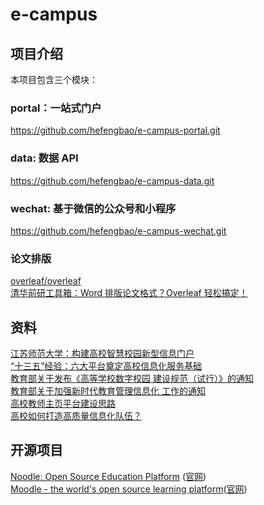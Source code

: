 # e-campus

## 项目介绍
本项目包含三个模块：   
### portal：一站式门户
https://github.com/hefengbao/e-campus-portal.git   
### data: 数据 API   
https://github.com/hefengbao/e-campus-data.git   
### wechat: 基于微信的公众号和小程序   
https://github.com/hefengbao/e-campus-wechat.git


### 论文排版
[overleaf/overleaf](https://github.com/overleaf/overleaf)   
[清华前研工具箱：Word 排版论文格式？Overleaf 轻松搞定！](https://mp.weixin.qq.com/s/wjhTnqgVe0pcDMEEAckwqg)   

## 资料
[江苏师范大学：构建高校智慧校园新型信息门户](https://mp.weixin.qq.com/s/_3U5gv0buhLwJDeT1PJCSA)   
[“十三五”经验：六大平台奠定高校信息化服务基础](https://mp.weixin.qq.com/s/Rc_D8zU1OYmoSPAQe15PXA)   
[教育部关于发布《高等学校数字校园 建设规范（试行）》的通知](http://www.moe.gov.cn/srcsite/A16/s3342/202103/t20210322_521675.html)   
[教育部关于加强新时代教育管理信息化 工作的通知](http://www.moe.gov.cn/srcsite/A16/s3342/202103/t20210322_521669.html)   
[高校教师主页平台建设思路](https://mp.weixin.qq.com/s/7BqcoCX8EcJ_VL6stkQp7w)   
[高校如何打造高质量信息化队伍？](https://mp.weixin.qq.com/s/wmiInDeFUl8zqBUq4DOYBw)   

## 开源项目
[Noodle: Open Source Education Platform](https://github.com/noodle-run/noodle) ([官网](https://noodle.run))  
[Moodle - the world's open source learning platform](https://github.com/moodle/moodle)([官网](https://moodle.org/))